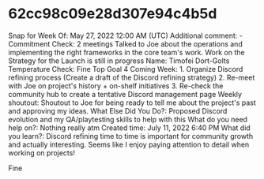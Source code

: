 # 62cc98c09e28d307e94c4b5d

Snap for Week Of: May 27, 2022 12:00 AM (UTC)
Additional comment: -
Commitment Check: 2 meetings
Talked to Joe about the operations and implementing the right frameworks in the core team's work. 
Work on the Strategy for the Launch is still in progress
Name: Timofei Dort-Golts
Temperature Check: Fine
Top Goal 4 Coming Week: 1. Organize Discord refining process (Create a draft of the Discord refining strategy)
2. Re-meet with Joe on project's history + on-shelf initiatives
3. Re-check the community hub to create a tentative Discord management page
Weekly shoutout: Shoutout to Joe for being ready to tell me about the project's past and approving my ideas. 
What Else Did You Do?: Proposed Discord evolution and my QA/playtesting skills to help with this
What do you need help on?: Nothing really atm
Created time: July 11, 2022 6:40 PM
What did you learn?: Discord refining time to time is important for community growth and actually interesting. Seems like I enjoy paying attention to detail when working on projects!

Fine